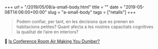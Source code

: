 +++
url = "/2019/05/08/a-small-body.html"
title = ""
date = "2019-05-08T14:06:00+00:00"
slug = "a-small-body"
tags = ["retalls"]
+++

> Podem confiar, per tant, en les decisions que es prenen en habitacions petites? Quant afecta a les nostres capacitats cognitives la qualitat de l’aire en interiors?

📎 [Is Conference Room Air Making You Dumber?](https://www.nytimes.com/2019/05/06/health/conference-room-air.html)
